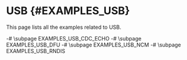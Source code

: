 #  USB {#EXAMPLES_USB}

This page lists all the examples related to USB.

-# \subpage EXAMPLES_USB_CDC_ECHO
-# \subpage EXAMPLES_USB_DFU
-# \subpage EXAMPLES_USB_NCM
-# \subpage EXAMPLES_USB_RNDIS

